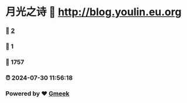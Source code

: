 # 月光之诗 :link: http://blog.youlin.eu.org 
### :page_facing_up: [2](http://blog.youlin.eu.org/tag.html) 
### :speech_balloon: 1 
### :hibiscus: 1757 
### :alarm_clock: 2024-07-30 11:56:18 
### Powered by :heart: [Gmeek](https://github.com/Meekdai/Gmeek)
